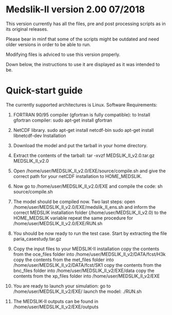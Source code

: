 # Medslik-II version 2.00 07/2018

This version currently has all the files, pre and post processing scripts as in its original releases.

Please bear in minf that some of the scripts might be outdated and need older versions in order to be able to run.

Modifying files is adviced to use this version properly.

Down below, the instructions to use it are displayed as it was intended to be.

# Quick-start guide

The currently supported architectures is Linux.
Software Requirements:
1. FORTRAN 90/95 compiler (gfortran is fully compatible):
to Install gfortran
compiler:
sudo apt-get install gfortran
2. NetCDF library.
sudo apt-get install netcdf-bin
sudo apt-get install libnetcdf-dev
Installation
1. Download the model and put the tarball in your home directory.
2. Extract the contents of the tarball:
tar -xvzf MEDSLIK_II_v2.0.tar.gz MEDSLIK_II_v2.0
3. Open /home/user/MEDSLIK_II_v2.0/EXE/source/compile.sh and give the correct path for your netCDF installation to HOME_MEDSLIK.

4. Now go to /home/user/MEDSLIK_II_v2.0/EXE and compile the code:
sh source/compile.sh
5. The model should be compiled now. Two last steps:
open /home/user/MEDSLIK_II_v2.0/EXE/medslik_II_ens.sh and inform the correct MEDSLIK installation folder (/home/user/MEDSLIK_II_v2.0) to the HOME_MEDSLIK variable
repeat the same procedure for /home/user/MEDSLIK_II_v2.0/EXE/RUN.sh
6. You should be now ready to run the test case. Start by extracting the file paria_casestudy.tar.gz

7. Copy the input files to your MEDSLIK-II installation
copy the contents from the oce_files folder into
/home/user/MEDSLIK_II_v2/DATA/fcst/H3k
copy the contents from the met_files folder into
/home/user/MEDSLIK_II_v2/DATA/fcst/SK1
copy the contents from the bnc_files folder into
/home/user/MEDSLIK_II_v2/EXE/data
copy the contents from the xp_files folder into
/home/user/MEDSLIK_II_v2/EXE
8. You are ready to launch your simulation:
go to /home/user/MEDSLIK_II_v2/EXE/
launch the model: ./RUN.sh
9. The MEDSLIK-II outputs can be found in /home/user/MEDSLIK_II_v2/EXE/outputs

